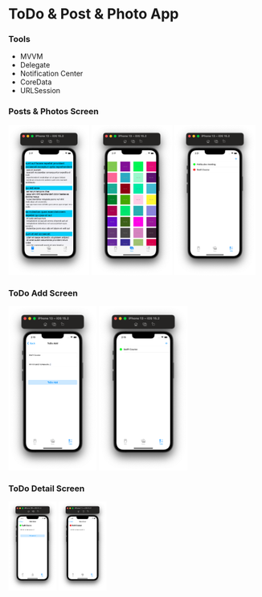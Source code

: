 # ToDo & Post & Photo App

### Tools
- MVVM
- Delegate
- Notification Center
- CoreData
- URLSession

### Posts & Photos Screen 
 <p>
<img src="images/page1.png" width="32%" />
<img src="images/page2.png" width="32%" />
<img src="images/toDos2.png" width="32%" />
</p>

### ToDo Add Screen
<p>
<img src="images/toDoAddPage.png" width="35%" />
<img src="images/toDos1.png" width="35%" />
</p>

### ToDo Detail Screen
<p>
<img src="images/detail1.png" width="19%" />
<img src="images/detail2.png" width="19%" />
</p>
